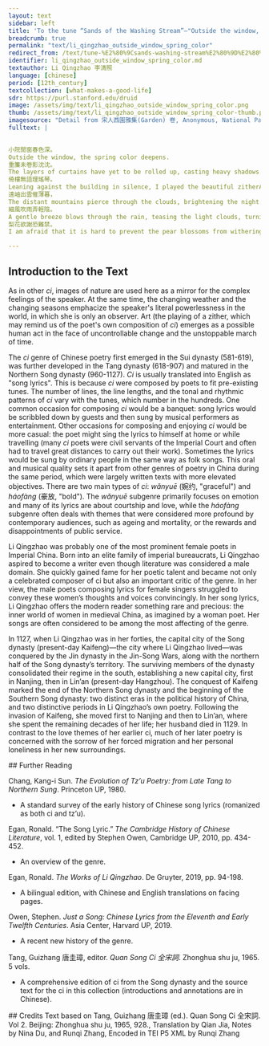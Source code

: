 ```yaml
---
layout: text
sidebar: left
title: 'To the tune “Sands of the Washing Stream”—"Outside the window, the spring color deepens" | 浣溪沙 · 小院閒窗春色深'
breadcrumb: true
permalink: "text/li_qingzhao_outside_window_spring_color"
redirect_from: /text/tune-%E2%80%9Csands-washing-stream%E2%80%9D%E2%80%94outside-window-spring-color-deepens
identifier: li_qingzhao_outside_window_spring_color.md
textauthor: Li Qingzhao 李清照
language: [chinese]
period: [12th_century]
textcollection: [what-makes-a-good-life]
sdr: https://purl.stanford.edu/druid 
image: /assets/img/text/li_qingzhao_outside_window_spring_color.png
thumb: /assets/img/text/li_qingzhao_outside_window_spring_color-thumb.png
imagesource: "Detail from 宋人西園雅集(Garden) 卷, Anonymous, National Palace Museum, Accession Number: K2A003661N000000000PAC [Public Domain]"
fulltext: |
  

小院閒窗春色深。
Outside the window, the spring color deepens. 
重簾未卷影沈沈。
The layers of curtains have yet to be rolled up, casting heavy shadows.
倚樓無語理瑤琴。
Leaning against the building in silence, I played the beautiful zitherAlthough the literal meaning is "beautiful zither", "瑶琴" is also a specific term for a zither decorated with emeralds..
遠岫出雲催薄暮，
The distant mountains pierce through the clouds, brightening the night.
細風吹雨弄輕陰。
A gentle breeze blows through the rain, teasing the light clouds, turning the day cloudy.
梨花欲謝恐難禁。
I am afraid that it is hard to prevent the pear blossoms from withering.

--- 
```

## Introduction to the Text 
<p>As in other <em>ci</em>, images of nature are used here as a mirror for the complex feelings of the speaker. At the same time, the changing weather and the changing seasons emphacize the speaker's literal powerlessness in the world, in which she is only an observer. Art (the playing of a zither, which may remind us of the poet's own composition of <em>ci</em>) emerges as a possible human act in the face of uncontrollable change and the unstoppable march of time.</p> <p>The <em>ci</em> genre of Chinese poetry first emerged in the Sui dynasty (581-619), was further developed in the Tang dynasty (618-907) and matured in the Northern Song dynasty (960-1127). <em>Ci</em> is usually translated into English as "song lyrics". This is because <em>ci</em> were composed by poets to fit pre-existing tunes. The number of lines, the line lengths, and the tonal and rhythmic patterns of <em>ci</em> vary with the tunes, which number in the hundreds. One common occasion for composing <em>ci</em> would be a banquet: song lyrics would be scribbled down by guests and then sung by musical performers as entertainment. Other occasions for composing and enjoying <em>ci</em> would be more casual: the poet might sing the lyrics to himself at home or while travelling (many <em>ci</em> poets were civil servants of the Imperial Court and often had to travel great distances to carry out their work). Sometimes the lyrics would be sung by ordinary people in the same way as folk songs. This oral and musical quality sets it apart from other genres of poetry in China during the same period, which were largely written texts with more elevated objectives. There are two main types of <em>ci</em>: <em>wǎnyuē</em> (婉约, "graceful") and <em>háofàng</em> (豪放, "bold"). The <em>wǎnyuē</em> subgenre primarily focuses on emotion and many of its lyrics are about courtship and love, while the<em> háofàng</em> subgenre often deals with themes that were considered more profound by contemporary audiences, such as ageing and mortality, or the rewards and disappointments of public service.</p> <p>Li Qingzhao was probably one of the most prominent female poets in Imperial China. Born into an elite family of imperial bureaucrats, Li Qingzhao aspired to become a writer even though literature was considered a male domain. She quickly gained fame for her poetic talent and became not only a celebrated composer of ci but also an important critic of the genre. In her view, the male poets composing lyrics for female singers struggled to convey these women’s thoughts and voices convincingly. In her song lyrics, Li Qingzhao offers the modern reader something rare and precious: the inner world of women in medieval China, as imagined by a woman poet. Her songs are often considered to be among the most affecting of the genre.</p> <p>In 1127, when Li Qingzhao was in her forties, the capital city of the Song dynasty (present-day Kaifeng)—the city where Li Qingzhao lived—was conquered by the Jin dynasty in the Jin-Song Wars, along with the northern half of the Song dynasty’s territory. The surviving members of the dynasty consolidated their regime in the south, establishing a new capital city, first in Nanjing, then in Lin’an (present-day Hangzhou). The conquest of Kaifeng marked the end of the Northern Song dynasty and the beginning of the Southern Song dynasty: two distinct eras in the political history of China, and two distinctive periods in Li Qingzhao’s own poetry. Following the invasion of Kaifeng, she moved first to Nanjing and then to Lin’an, where she spent the remaining decades of her life; her husband died in 1129. In contrast to the love themes of her earlier ci, much of her later poetry is concerned with the sorrow of her forced migration and her personal loneliness in her new surroundings.</p>
## Further Reading 
<p>Chang, Kang-i Sun. <em>The Evolution of Tz’u Poetry: from Late Tang to Northern Sung</em>. Princeton UP, 1980.</p> <ul> <li>A standard survey of the early history of Chinese song lyrics (romanized as both ci and tz’u).</li> </ul> <p>Egan, Ronald. “The Song Lyric.” <em>The Cambridge History of Chinese Literature</em>, vol. 1, edited by Stephen Owen, Cambridge UP, 2010, pp. 434-452.</p> <ul> <li>An overview of the genre.</li> </ul> <p>Egan, Ronald. <em>The Works of Li Qingzhao</em>. De Gruyter, 2019, pp. 94-198.</p> <ul> <li>A bilingual edition, with Chinese and English translations on facing pages.</li> </ul> <p>Owen, Stephen. <em>Just a Song: Chinese Lyrics from the Eleventh and Early Twelfth Centuries</em>. Asia Center, Harvard UP, 2019.</p> <ul> <li>A recent new history of the genre.</li> </ul> <p>Tang, Guizhang 唐圭璋, editor. <em>Quan Song Ci 全宋詞</em>. Zhonghua shu ju, 1965. 5 vols.</p> <ul> <li>A comprehensive edition of ci from the Song dynasty and the source text for the ci in this collection (introductions and annotations are in Chinese).</li> </ul>
## Credits
Text based on Tang, Guizhang 唐圭璋 (ed.). Quan Song Ci 全宋詞. Vol 2. Beijing: Zhonghua shu ju, 1965, 928., Translation by Qian Jia, Notes by Nina Du,  and Runqi Zhang, Encoded in TEI P5 XML by Runqi Zhang
